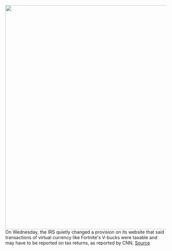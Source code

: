 <img src='https://cdn.vox-cdn.com/thumbor/LD6FpARuWfDIwaGwkbfJlJlVO94=/0x0:1520x1013/1200x800/filters:focal(639x386:881x628)/cdn.vox-cdn.com/uploads/chorus_image/image/66311611/vbucks.0__1_.0.png' width='700px' /><br/>
On Wednesday, the IRS quietly changed a provision on its website that said transactions of virtual currency like Fortnite's V-bucks were taxable and may have to be reported on tax returns, as reported by CNN.
<a href='https://www.theverge.com/2020/2/13/21137045/irs-provision-virtual-currency-tax-returns-fortnite-v-bucks'> Source <a/>
